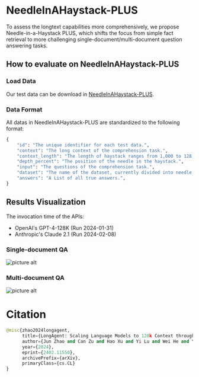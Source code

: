 # NeedleInAHaystack-PLUS
To assess the longtext capabilities more comprehensively, we propose Needle-in-a-Haystack PLUS, which shifts the focus from simple fact retrieval to more challenging single-document/multi-document question answering tasks.

## How to evaluate on NeedleInAHaystack-PLUS
### Load Data
Our test data can be download in [NeedleInAHaystack-PLUS](https://drive.google.com/file/d/1aov5kwy4DRYWgxu4Ulaf3omx3uNd3M2r/view?usp=sharing).

### Data Format
All datas in NeedleInAHaystack-PLUS are standardized to the following format:

```python
{
    "id": "The unique identifier for each test data.",
    "context": "The long context of the comprehension task.",
    "context_length": "The length of haystack ranges from 1,000 to 128,000 tokens with equal intervals, totaling 15 different lengths.",
    "depth_percent": "The position of the needle in the haystack.",
    "input": "The questions of the comprehension task.",
    "dataset": "The name of the dataset, currently divided into needle_squad and needle_hotpotqa.",
    "answers": "A List of all true answers.",
}
```

## Results Visualization
The invocation time of the APIs:
* OpenAI's GPT-4-128K (Run 2024-01-31)
* Anthropic's Claude 2.1 (Run 2024-02-08)
### Single-document QA
![picture alt](https://github.com/zuucan/NeedleInAHaystack-PLUS/blob/main/singleQA.jpg)
###  Multi-document QA
![picture alt](https://github.com/zuucan/NeedleInAHaystack-PLUS/blob/main/multiQA.jpg)

# Citation
```python
@misc{zhao2024longagent,
      title={LongAgent: Scaling Language Models to 128k Context through Multi-Agent Collaboration}, 
      author={Jun Zhao and Can Zu and Hao Xu and Yi Lu and Wei He and Yiwen Ding and Tao Gui and Qi Zhang and Xuanjing Huang},
      year={2024},
      eprint={2402.11550},
      archivePrefix={arXiv},
      primaryClass={cs.CL}
}
```
